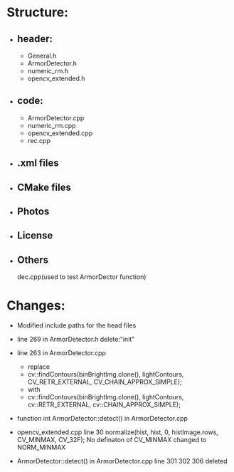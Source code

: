 # Structure:

* ## header:
    * General.h
    * ArmorDetector.h
    * numeric_rm.h
    * opencv_extended.h

* ## code:
    * ArmorDetector.cpp
    * numeric_rm.cpp
    * opencv_extended.cpp
    * rec.cpp

* ## .xml files

* ## CMake files

* ## Photos

* ## License

* ## Others
    dec.cpp(used to test ArmorDector function)


# Changes:
* Modified include paths for the head files
* line 269 in ArmorDetector.h delete:"init"
* line 263 in ArmorDetector.cpp
    * replace 
    * cv::findContours(binBrightImg.clone(), lightContours,  CV_RETR_EXTERNAL, CV_CHAIN_APPROX_SIMPLE);
    * with 
    * cv::findContours(binBrightImg.clone(), lightContours, cv::RETR_EXTERNAL, cv::CHAIN_APPROX_SIMPLE);

* function int ArmorDetector::detect() in ArmorDetector.cpp 
* opencv_extended.cpp line 30 	normalize(hist, hist, 0, histImage.rows, CV_MINMAX, CV_32F);  No definaton of CV_MINMAX changed to NORM_MINMAX
* ArmorDetector::detect() in ArmorDetector.cpp  line 301 302 306 deleted